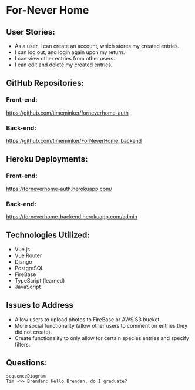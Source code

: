 # For-Never Home

## User Stories:
 - As a user, I can create an account, which stores my created entries.
 - I can log out, and login again upon my return.
 - I can view other entries from other users.
 - I can edit and delete my created entries.

## GitHub Repositories:

### Front-end:
https://github.com/timeminker/forneverhome-auth
### Back-end:
https://github.com/timeminker/ForNeverHome_backend

## Heroku Deployments:

### Front-end:
https://forneverhome-auth.herokuapp.com/
### Back-end:
https://forneverhome-backend.herokuapp.com/admin


## Technologies Utilized:

 - Vue.js
 - Vue Router
 - Django
 - PostgreSQL
 - FireBase
 - TypeScript (learned)
 - JavaScript

## Issues to Address

 - Allow users to upload photos to FireBase or AWS S3 bucket.
 - More social functionality (allow other users to comment on entries they did not create).
 - Create functionality to only allow for certain species entries and specify filters.


## Questions:

```mermaid
sequenceDiagram
Tim ->> Brendan: Hello Brendan, do I graduate?
```

